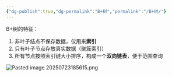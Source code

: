 ```yaml
---
{"dg-publish":true,"dg-permalink":"B+树","permalink":"/B+树/"}
---
```



B+树的特征：
1. 非叶子结点不保存数据，仅用来**索引**
2. 只有叶子节点存放真实数据（聚簇索引）
3. 所有节点按照索引键大小排序，构成一个**双向链表**，便于范围查询

![Pasted image 20250723185615.png](/img/user/attachments/images/Pasted%20image%2020250723185615.png)
